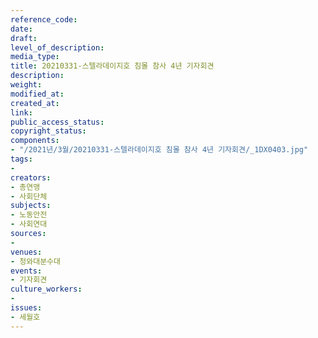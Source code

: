 ```yaml
---
reference_code: 
date: 
draft: 
level_of_description: 
media_type: 
title: 20210331-스텔라데이지호 침몰 참사 4년 기자회견
description: 
weight: 
modified_at: 
created_at: 
link: 
public_access_status: 
copyright_status: 
components:
- "/2021년/3월/20210331-스텔라데이지호 침몰 참사 4년 기자회견/_1DX0403.jpg"
tags:
- 
creators:
- 총연맹
- 사회단체
subjects:
- 노동안전
- 사회연대
sources:
- 
venues:
- 청와대분수대
events:
- 기자회견
culture_workers:
- 
issues:
- 세월호
---
```

